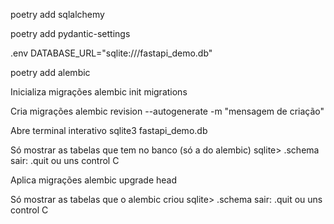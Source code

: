 


poetry add sqlalchemy

poetry add pydantic-settings

.env
DATABASE_URL="sqlite:///fastapi_demo.db"

poetry add alembic

Inicializa migrações
alembic init migrations

Cria migrações
alembic revision --autogenerate -m "mensagem de criação"


Abre terminal interativo
sqlite3 fastapi_demo.db

Só mostrar as tabelas que tem no banco (só a do alembic)
sqlite> .schema
sair: .quit ou uns control C 

Aplica migrações
alembic upgrade head

Só mostrar as tabelas que o alembic criou
sqlite> .schema
sair: .quit ou uns control C 
